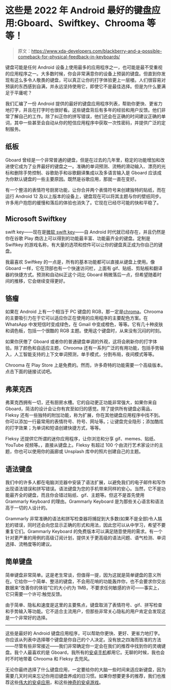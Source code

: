 # 这些是 2022 年 Android 最好的键盘应用:Gboard、Swiftkey、Chrooma 等等！

> 原文：<https://www.xda-developers.com/blackberry-and-a-possible-comeback-for-physical-feedback-in-keyboards/>

键盘可能是任何 Android 设备上使用最多的应用程序之一，也可能是最不受重视的应用程序之一。大多数时候，你会非常满意你的设备上预装的键盘。但直到你发现有这么多令人敬畏的键盘，可以真正让你的打字体验更上一层楼。人们很容易对预装的东西感到自满，并永远坚持使用它，即使它不是最佳选择。但是为什么要满足于平庸呢？

我们汇编了一份 Android 提供的最好的键盘应用程序列表，帮助你更快、更省力地打字，并且在打字时也很好看。这些键盘背后有多年的经验和用户反馈。他们非常了解自己的工作。除了纠正你的拼写错误，他们还会在正确的时间建议正确的单词，其中一些甚至会自动从你的短信应用程序中获取一次性密码，并提供广泛的定制服务。

## 纸板

Gboard 曾经是一个非常普通的键盘，但是在过去的几年里，稳定的功能增加和改进使它成为了业界最好的键盘之一。准确的单词预测、流畅的滑动输入、漂亮的光标和删除手势控制、谷歌助手和谷歌翻译集成以及多语言输入是 Gboard 应该成为你默认键盘的一些主要原因。既然是谷歌应用，那就一直在变好。

有一个整洁的表情符号厨房功能，让你合并两个表情符号来创建独特的贴纸，而在运行 Android 12 及以上版本的设备上，键盘现在可以将其主题与你的壁纸同步。许多用户抱怨的缓慢和落后的体验也消失了。它现在已经尽可能的快和平稳了。

## Microsoft Swiftkey

swift key——现在是[微软 swift key](https://play.google.com/store/apps/details?id=com.touchtype.swiftkey)——自 Android 时代就已经存在，并且仍然是你在谷歌 Play 商店上可以得到的功能最丰富、功能最齐全的键盘。定制是 Swiftkey 的游戏名称，有大量的选项和控件可以让你的键盘真正成为你自己的键盘。

我最喜欢 Swiftkey 的一点是，所有的基本功能都可以直接从键盘上使用。像 Gboard 一样，它在顶部也有一个快速访问栏，上面有 gif、贴纸、剪贴板和翻译器的快捷方式。预测和自动纠正这个词比 Gboard 稍微落后一点，但希望随着时间的推移，它会继续变得更好。

## 铬瘤

如果在 Android 上有一个相当于 PC 键盘的 RGB，那一定是[chroma](https://play.google.com/store/apps/details?id=com.gamelounge.chroomakeyboard)。Chrooma 的主要吸引力在于它可以适应你正在使用的应用程序的主要配色方案。在 WhatsApp 中发短信时变成绿色，在 Gmail 中变成橙色，等等。它有几十种皮肤和调色板，包括一个很酷的 RGB 主题。使用这个键盘时，从来没有沉闷的时刻。

如果你厌倦了 Gboard 或者你的普通键盘单调的外观，这将会刷新你的打字体验。除了颜色和自适应主题，Chrooma 还有一系列广泛的有用功能，包括手势输入，人工智能支持的上下文单词预测，单手模式，分割布局，夜间模式等等。

Chrooma 在 Play Store 上是免费的。然而，许多奇特的功能需要一个高级版本。点击下面的链接试试吧。

## 弗莱克西

弗莱克西拥有一切，还有厨房水槽。它的自动更正功能非常强大，如果你来自 Gboard，简洁的设计会让你有宾至如归的感觉。除了提供所有键盘必需品，Fleksy 还有一些独特的附加功能，称为扩展，你在其他键盘应用程序中找不到。你可以添加一行最常用的表情符号、符号、网址等。；让键盘完全隐形；添加酷炫的打字效果；为单词和短语创建快捷方式，等等。

Fleksy 还提供它所谓的迷你应用程序，让你浏览和分享 gif、memes、贴纸、YouTube 视频等。，直接从键盘上。Fleksy 有超过 100 个由流行艺术家设计的主题，你也可以使用你的画廊或 Unsplash 库中的照片创建自己的主题。

## 语法键盘

我们中的许多人都在电脑浏览器中安装了语法扩展，以避免我们的电子邮件和写作出现语法错误和拼写错误。语法键盘为您的手机带来同样的安心。当然，它不是功能最齐全的键盘，而且你会错过贴纸、gif、主题等。但这不是首先使用 Grammarly Keyboard 的理由。Grammarly Keyboard 是为那些关心语言和语法高于一切的人设计的。

Grammarly 非常准确的语法和拼写检查器将捕捉到大多数(如果不是全部)令人尴尬的错误，同时还会向您显示正确的形式和用法，因此您可以从中学习，希望不要重复它们。Grammarly Keyboard 的免费版本可以满足随意使用的需求。有一个针对更严重的用例的高级订阅计划，提供关于更高级的语法问题、语气检测、单词选择、流畅度等的建议。

## 简单键盘

简单键盘非常简单。这是老生常谈，但值得一提，因为这就是简单键盘的意义所在。它给你一个简单、整洁的键盘，不会用花哨的功能轰炸你，也不会要求你交出数据来“改善你的体验”它的大小约为 1MB，不要求任何敏感的许可——事实上，它只需要一个许可:触觉反馈。

由于简单、隐私和速度是这里的主要焦点，键盘取消了表情符号、gif、拼写检查和手势输入等功能。它不适合主流用户，但那些非常关心隐私的用户肯定会发现这是一个非常好的选择。

* * *

这些是最好的 Android 键盘应用程序，可以帮助你更快、更好、更省力地打字。你应该从列表中选择哪个键盘是你自己的个人决定。没有放之四海而皆准的方法——尽管有些非常接近——我们非常确定你一定会在我们的推荐中找到你的灵魂键盘。我个人最喜欢的是 Gboard，我所有的[安卓手机](https://www.xda-developers.com/best-android-phones/)都用它。无聊的时候，我也会时不时地带着 Chrooma 和 Fleksy 去兜风。

无论你最终选择了什么键盘应用，一定要给你的大脑一些时间来适应新键盘，因为需要几天时间来忘记你用旧键盘养成的旧习惯。如果你想要更多的推荐，我们也推荐这些[伟大的安卓应用](https://www.xda-developers.com/best-android-apps/)，和这些[神奇的安卓游戏](https://www.xda-developers.com/best-android-games/)。